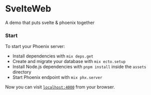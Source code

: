 # SvelteWeb

A demo that puts svelte & phoenix together

### Start

To start your Phoenix server:

  * Install dependencies with `mix deps.get`
  * Create and migrate your database with `mix ecto.setup`
  * Install Node.js dependencies with `pnpm install` inside the `assets` directory
  * Start Phoenix endpoint with `mix phx.server`

Now you can visit [`localhost:4000`](http://localhost:4000) from your browser.
